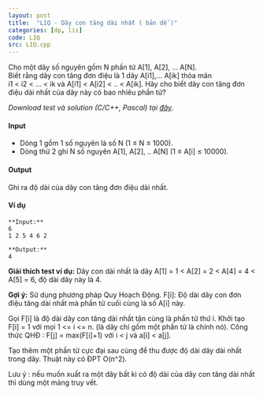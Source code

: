 ```yaml
---
layout: post
title:  "LIQ - Dãy con tăng dài nhất ( bản dễ )"
categories: [dp, lis]
code: LIQ
src: LIQ.cpp
---
```




  


Cho một dãy số nguyên gồm N phần tử A\[1\], A\[2\], ... A\[N\].  
Biết rằng dãy con tăng đơn điệu là 1 dãy A\[i1\],... A\[ik\] thỏa mãn  
i1 < i2 < ... < ik và A\[i1\] < A\[i2\] < .. < A\[ik\]. Hãy cho biết dãy con tăng đơn điệu dài nhất của dãy này có bao nhiêu phần tử?  
  
_Download test và solution (C/C++, Pascal) tại [đây](https://vn.spoj.com/content/liq.zip)_.

#### Input

*   Dòng 1 gồm 1 số nguyên là số N (1 ≤ N ≤ 1000).
*   Dòng thứ 2 ghi N số nguyên A\[1\], A\[2\], .. A\[N\] (1 ≤ A\[i\] ≤ 10000).

#### Output

Ghi ra độ dài của dãy con tăng đơn điệu dài nhất.

#### Ví dụ

```
**Input:**
6
1 2 5 4 6 2 

**Output:**
4

```

**Giải thích test ví dụ:** Dãy con dài nhất là dãy A\[1\] = 1 < A\[2\] = 2 < A\[4\] = 4 < A\[5\] = 6, độ dài dãy này là 4.

**Gợi ý:** Sử dụng phương pháp Quy Hoạch Động. F\[i\]: Độ dài dãy con đơn điệu tăng dài nhất mà phần tử cuối cùng là số A\[i\] này.

<!--more-->




Gọi F[i] là độ dài dãy con tăng dài nhất tận cùng là phần tử thứ i. Khởi tạo F[i] = 1 với mọi 1 <= i <= n. (là dãy chỉ gồm một phần tử là chính nó). Công thức QHĐ : F[j] = max(F[i]+1) với i < j và a[i] < a[j].

Tạo thêm một phần tử cực đại sau cùng để thu được độ dài dãy dài nhất trong dãy. Thuật này có ĐPT O(n^2).

Lưu ý : nếu muốn xuất ra một dãy bất kì có độ dài của dãy con tăng dài nhất thì dùng một mảng truy vết.
